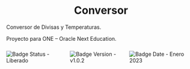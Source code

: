 <h1 align="center">Conversor</h1>
<p>Conversor de Divisas y Temperaturas.</p>
<p>Proyecto para ONE – Oracle Next Education.</p>

<div style="display:flex; justify-content:space-between; margin:1.5rem 0;">
    <img src="https://i.imgur.com/SuRyfAK.png" title="Badge Status - Liberado" />
    <img src="https://i.imgur.com/YONeJQW.png" title="Badge Version - v1.0.2" />
    <img src="https://i.imgur.com/1zsoueg.png" title="Badge Date - Enero 2023" /></a>
</div>